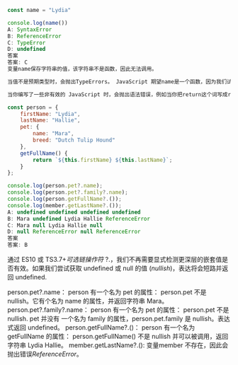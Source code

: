 ```js
const name = "Lydia"

console.log(name())
A: SyntaxError
B: ReferenceError
C: TypeError
D: undefined
答案
答案: C
变量name保存字符串的值，该字符串不是函数，因此无法调用。

当值不是预期类型时，会抛出TypeErrors。 JavaScript 期望name是一个函数，因为我们试图调用它。 但它是一个字符串，因此抛出TypeError：name is not a function

当你编写了一些非有效的 JavaScript 时，会抛出语法错误，例如当你把return这个词写成retrun时。 当 JavaScript 无法找到您尝试访问的值的引用时，抛出ReferenceErrors。
```

```js
const person = {
	firstName: "Lydia",
	lastName: "Hallie",
	pet: {
		name: "Mara",
		breed: "Dutch Tulip Hound"
	},
	getFullName() {
		return `${this.firstName} ${this.lastName}`;
	}
};

console.log(person.pet?.name);
console.log(person.pet?.family?.name);
console.log(person.getFullName?.());
console.log(member.getLastName?.());
A: undefined undefined undefined undefined
B: Mara undefined Lydia Hallie ReferenceError
C: Mara null Lydia Hallie null
D: null ReferenceError null ReferenceError
答案
答案: B
```
通过 ES10 或 TS3.7+*可选链操作符* ?.，我们不再需要显式检测更深层的嵌套值是否有效。如果我们尝试获取 undefined 或 null 的值 (*nullish*)，表达将会短路并返回 undefined.

person.pet?.name： person 有一个名为 pet 的属性： person.pet 不是 nullish。它有个名为 name 的属性，并返回字符串 Mara。 person.pet?.family?.name： person 有一个名为 pet 的属性： person.pet 不是 nullish. pet 并没有 一个名为 family 的属性，person.pet.family 是 nullish。表达式返回 undefined。 person.getFullName?.()： person 有一个名为 getFullName 的属性： person.getFullName() 不是 nullish 并可以被调用，返回字符串 Lydia Hallie。 member.getLastName?.(): 变量member 不存在，因此会抛出错误*ReferenceError*。
